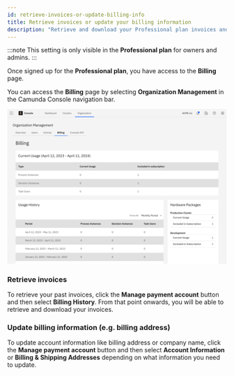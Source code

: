 ```yaml
---
id: retrieve-invoices-or-update-billing-info
title: Retrieve invoices or update your billing information
description: "Retrieve and download your Professional plan invoices and update your billing information"
---
```


:::note
This setting is only visible in the **Professional plan** for owners and admins.
:::

Once signed up for the **Professional plan**, you have access to the **Billing** page.

You can access the **Billing** page by selecting **Organization Management** in the Camunda Console navigation bar.

![billing-overview](./img/billing-overview.png)

### Retrieve invoices

To retrieve your past invoices, click the **Manage payment account** button and then select **Billing History**. From that point onwards, you will be able to retrieve and download your invoices.

### Update billing information (e.g. billing address)

To update account information like billing address or company name, click the **Manage payment account** button and then select **Account Information** or **Billing & Shipping Addresses** depending on what information you need to update.
